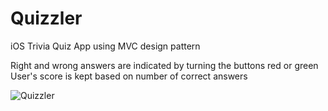 # Quizzler
iOS Trivia Quiz App using MVC design pattern

Right and wrong answers are indicated by turning the buttons red or green
User's score is kept based on number of correct answers

![Quizzler](https://user-images.githubusercontent.com/44906047/116295329-93996480-a75e-11eb-87ff-026ea1c972c8.png)

